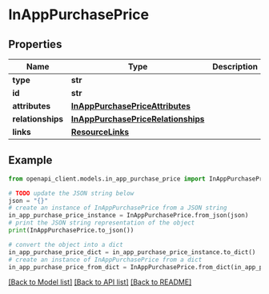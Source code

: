 # InAppPurchasePrice


## Properties

Name | Type | Description | Notes
------------ | ------------- | ------------- | -------------
**type** | **str** |  | 
**id** | **str** |  | 
**attributes** | [**InAppPurchasePriceAttributes**](InAppPurchasePriceAttributes.md) |  | [optional] 
**relationships** | [**InAppPurchasePriceRelationships**](InAppPurchasePriceRelationships.md) |  | [optional] 
**links** | [**ResourceLinks**](ResourceLinks.md) |  | [optional] 

## Example

```python
from openapi_client.models.in_app_purchase_price import InAppPurchasePrice

# TODO update the JSON string below
json = "{}"
# create an instance of InAppPurchasePrice from a JSON string
in_app_purchase_price_instance = InAppPurchasePrice.from_json(json)
# print the JSON string representation of the object
print(InAppPurchasePrice.to_json())

# convert the object into a dict
in_app_purchase_price_dict = in_app_purchase_price_instance.to_dict()
# create an instance of InAppPurchasePrice from a dict
in_app_purchase_price_from_dict = InAppPurchasePrice.from_dict(in_app_purchase_price_dict)
```
[[Back to Model list]](../README.md#documentation-for-models) [[Back to API list]](../README.md#documentation-for-api-endpoints) [[Back to README]](../README.md)


